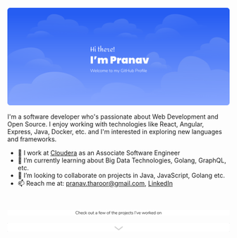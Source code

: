 

<!--
**pranavtharoor/pranavtharoor** is a ✨ _special_ ✨ repository because its `README.md` (this file) appears on your GitHub profile.

Here are some ideas to get you started:

- 🔭 I’m currently working on ...
- 🌱 I’m currently learning ...
- 👯 I’m looking to collaborate on ...
- 🤔 I’m looking for help with ...
- 💬 Ask me about ...
- 📫 How to reach me: ...
- 😄 Pronouns: ...
- ⚡ Fun fact: ...
-->

![Hi, there! I'm Pranav](https://github.com/pranavtharoor/pranavtharoor/blob/master/greeting.svg?raw=true)

I'm a software developer who's passionate about Web Development and Open Source. I enjoy working with technologies like React, Angular, Express, Java, Docker, etc. and I'm interested in exploring new languages and frameworks.

- 🔭 I work at [Cloudera](https://www.cloudera.com/) as an Associate Software Engineer
- 🌱 I’m currently learning about Big Data Technologies, Golang, GraphQL, etc.
- 👯 I’m looking to collaborate on projects in Java, JavaScript, Golang etc.
- 📫 Reach me at: pranav.tharoor@gmail.com, [LinkedIn](https://linkedin.com/in/pranavtharoor)

<br/>

![Check out a few of the projects I've worked on](https://github.com/pranavtharoor/pranavtharoor/blob/master/footer-text.svg?raw=true)

![](https://github.com/pranavtharoor/pranavtharoor/blob/master/arrow.gif?raw=true)
